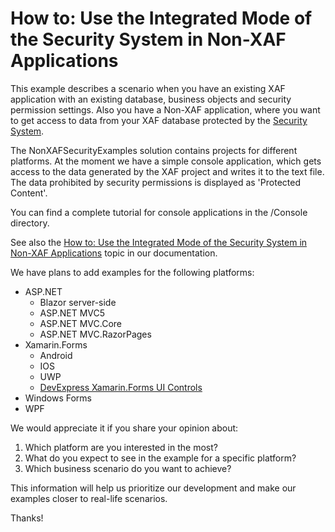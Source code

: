 <!-- default file list -->

# How to: Use the Integrated Mode of the Security System in Non-XAF Applications

This example describes a scenario when you have an existing XAF application with an existing database, business objects and security permission settings. Also you have a Non-XAF application, where you want to get access to data from your XAF database protected by the [Security System](https://docs.devexpress.com/eXpressAppFramework/113366/concepts/security-system/security-system-overview).


The NonXAFSecurityExamples solution contains projects for different platforms. At the moment we have a simple console application, which gets access to the data generated by the XAF project and writes it to the text file. The data prohibited by security permissions is displayed as 'Protected Content'.


You can find a complete tutorial for console applications in the /Console directory.


See also the [How to: Use the Integrated Mode of the Security System in Non-XAF Applications](https://docs.devexpress.com/eXpressAppFramework/113558/task-based-help/security/how-to-use-the-integrated-mode-of-the-security-system-in-non-xaf-applications) topic in our documentation.

We have plans to add examples for the following platforms:
* ASP.NET
  * Blazor server-side
  * ASP.NET MVC5
  * ASP.NET MVC.Core
  * ASP.NET MVC.RazorPages
* Xamarin.Forms
  * Android
  * IOS
  * UWP
  * [DevExpress Xamarin.Forms UI Controls](https://www.devexpress.com/xamarin/)
* Windows Forms
* WPF

We would appreciate it if you share your opinion about:
1. Which platform are you interested in the most?
2. What do you expect to see in the example for a specific platform?
3. Which business scenario do you want to achieve?

This information will help us prioritize our development and make our examples closer to real-life scenarios.

Thanks!
